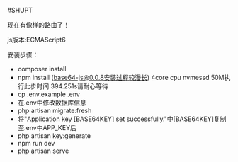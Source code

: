 #SHUPT

现在有像样的路由了！

js版本:ECMAScript6

安装步骤：
- composer install
- npm install (base64-js@0.0.8安装过程较漫长)
4core cpu nvmessd 50M执行此步时间 394.251s请耐心等待
- cp .env.example .env
- 在.env中修改数据库信息
- php artisan migrate:fresh
- 将"Application key [BASE64KEY] set successfully."中[BASE64KEY]复制至.env中APP_KEY后
- php artisan key:generate
- npm run dev
- php artisan serve